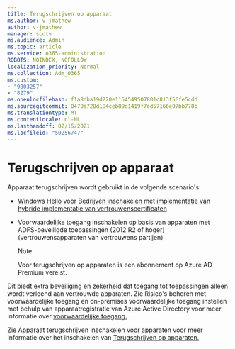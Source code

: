 ```yaml
---
title: Terugschrijven op apparaat
ms.author: v-jmathew
author: v-jmathew
manager: scotv
ms.audience: Admin
ms.topic: article
ms.service: o365-administration
ROBOTS: NOINDEX, NOFOLLOW
localization_priority: Normal
ms.collection: Adm_O365
ms.custom:
- "9003257"
- "8279"
ms.openlocfilehash: f1a8dba19d220e1154549507801c813f56fe5cdd
ms.sourcegitcommit: 0470a728d184ceb89d1419f7ed57166e07bb778b
ms.translationtype: MT
ms.contentlocale: nl-NL
ms.lasthandoff: 02/15/2021
ms.locfileid: "50256747"
---
```

# <a name="device-writeback"></a>Terugschrijven op apparaat

Apparaat terugschrijven wordt gebruikt in de volgende scenario's:

- [Windows Hello voor Bedrijven inschakelen met implementatie van hybride implementatie van vertrouwenscertificaten](https://docs.microsoft.com/windows/security/identity-protection/hello-for-business/hello-hybrid-cert-trust-prereqs#device-registration)
- Voorwaardelijke toegang inschakelen op basis van apparaten met ADFS-beveiligde toepassingen (2012 R2 of hoger) (vertrouwensapparaten van vertrouwens partijen)

    > [!NOTE]
    > Voor terugschrijven op apparaten is een abonnement op Azure AD Premium vereist.

Dit biedt extra beveiliging en zekerheid dat toegang tot toepassingen alleen wordt verleend aan vertrouwde apparaten. Zie Risico's beheren [](https://docs.microsoft.com/azure/active-directory/conditional-access/overview) met voorwaardelijke toegang en on-premises voorwaardelijke toegang instellen met behulp van apparaatregistratie van Azure Active Directory voor meer informatie over [voorwaardelijke toegang.](https://docs.microsoft.com/azure/active-directory/devices/overview)

Zie Apparaat terugschrijven inschakelen voor apparaten voor meer informatie over het inschakelen van [Terugschrijven op apparaten.](https://docs.microsoft.com/azure/active-directory/hybrid/how-to-connect-device-writeback)
